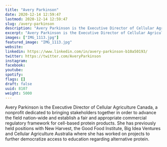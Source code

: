 ```yaml
---
title: "Avery Parkinson"
date: 2020-12-14 12:59:47
lastmod: 2020-12-14 12:59:47
slug: /avery-parkinson
description: "Avery Parkinson is the Executive Director of Cellular Agriculture Canada, a nonprofit dedicated to bringing stakeholders together in order to advance the field nation-wide and establish a fair and appropriate commercial regulatory framework for cell-based protein products. She has previously held positions with New Harvest, the Good Food Institute, Big Idea Ventures and Cellular Agriculture Australia where she has worked on projects to further democratize access to education regarding alternative protein."
excerpt: "Avery Parkinson is the Executive Director of Cellular Agriculture Canada, a nonprofit dedicated to bringing stakeholders together in order to advance the field nation-wide and establish a fair and appropriate commercial regulatory framework for cell-based protein products. She has previously held positions with New Harvest, the Good Food Institute, Big Idea Ventures and Cellular Agriculture Australia where she has worked on projects to further democratize access to education regarding alternative protein."
images: ["IMG_1113.jpg"]
featured_image: "IMG_1113.jpg"
website: 
linkedin: https://www.linkedin.com/in/avery-parkinson-b10a50193/
twitter: https://twitter.com/AveryParkinson
instagram: 
facebook: 
youtube: 
spotify: 
flags: []
draft: false
uuid: 8107
weight: 5000
---
```

Avery Parkinson is the Executive Director of Cellular Agriculture
Canada, a nonprofit dedicated to bringing stakeholders together in order
to advance the field nation-wide and establish a fair and appropriate
commercial regulatory framework for cell-based protein products. She has
previously held positions with New Harvest, the Good Food Institute, Big
Idea Ventures and Cellular Agriculture Australia where she has worked on
projects to further democratize access to education regarding
alternative protein.
